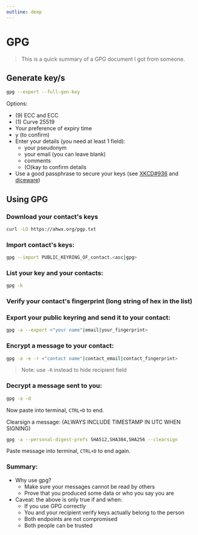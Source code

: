 ```yaml
---
outline: deep
---
```


# GPG 

> This is a quick summary of a GPG document I got from someone.

## Generate key/s

```sh
gpg --expert --full-gen-key
```

Options:
- (9) ECC and ECC  
- (1) Curve 25519  
- Your preference of expiry time
- y (to confirm)
- Enter your details (you need at least 1 field):  
  - your pseudonym  
  - your email (you can leave blank)  
  - comments  
  - (O)kay to confirm details
- Use a good passphrase to secure your keys (see [XKCD#936](https://xkcd.com/936/?correct=horse&battery=staple) and [diceware](https://www.eff.org/deeplinks/2016/07/new-wordlists-random-passphrases))  

## Using GPG

### Download your contact's keys

```sh
curl -LO https://ahwx.org/pgp.txt
```

### Import contact's keys: 

```sh
gpg --import PUBLIC_KEYRING_OF_contact.<asc|gpg>
```

### List your key and your contacts:

```sh
gpg -k
```

### Verify your contact's fingerprint (long string of hex in the list)

### Export your public keyring and send it to your contact:

```sh
gpg -a --export <"your name"|email|your_fingerprint>
```

### Encrypt a message to your contact:

```sh
gpg -a -e -r <"contact name"|contact_email|contact_fingerprint>
```
> Note: use `-R` instead to hide recipient field

### Decrypt a message sent to you: 

```sh
gpg -a -d
```

Now paste into terminal, `CTRL+D` to end.

Clearsign a message: (ALWAYS INCLUDE TIMESTAMP IN UTC WHEN SIGNING)

```sh
gpg -a --personal-digest-prefs SHA512,SHA384,SHA256 --clearsign
```

Paste message into terminal, `CTRL+D` to end again.
  

### Summary:  
- Why use gpg?
  - Make sure your messages cannot be read by others  
  - Prove that you produced some data or who you say you are  
- Caveat: the above is only true if and when:
  - If you use GPG correctly
  - You and your recipient verify keys actually belong to the person
  - Both endpoints are not compromised
  - Both people can be trusted
